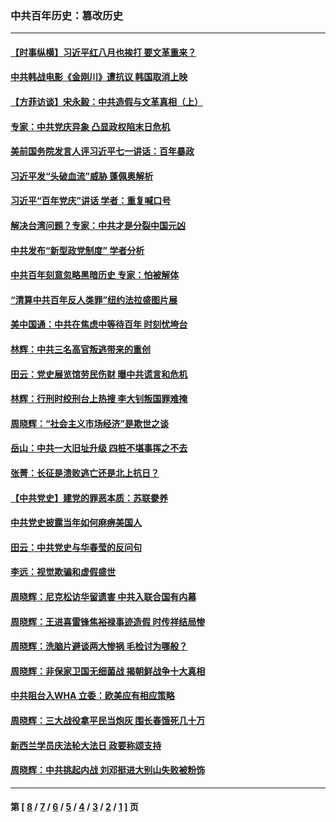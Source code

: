 ### 中共百年历史：篡改历史
---
#### [【时事纵横】习近平红八月也挨打 要文革重来？](../../pages/nf1176115/n13231393.md?09300430) 
#### [中共韩战电影《金刚川》遭抗议 韩国取消上映](../../pages/nf1176115/n13219114.md?09300430) 
#### [【方菲访谈】宋永毅：中共造假与文革真相（上）](../../pages/nf1176115/n13200760.md?09300430) 
#### [专家：中共党庆异象 凸显政权陷末日危机](../../pages/nf1176115/n13067084.md?09300430) 
#### [美前国务院发言人评习近平七一讲话：百年暴政](../../pages/nf1176115/n13066986.md?09300430) 
#### [习近平发“头破血流”威胁 蓬佩奥解析](../../pages/nf1176115/n13063604.md?09300430) 
#### [习近平“百年党庆”讲话 学者：重复喊口号](../../pages/nf1176115/n13061411.md?09300430) 
#### [解决台湾问题？专家：中共才是分裂中国元凶](../../pages/nf1176115/n13060811.md?09300430) 
#### [中共发布“新型政党制度” 学者分析](../../pages/nf1176115/n13056354.md?09300430) 
#### [中共百年刻意忽略黑暗历史 专家：怕被解体](../../pages/nf1176115/n13056056.md?09300430) 
#### [“清算中共百年反人类罪”纽约法拉盛图片展](../../pages/nf1176115/n13052220.md?09300430) 
#### [美中国通：中共在焦虑中等待百年 时刻忧垮台](../../pages/nf1176115/n13048820.md?09300430) 
#### [林辉：中共三名高官叛逃带来的重创](../../pages/nf1176115/n13035206.md?09300430) 
#### [田云：党史展览馆劳民伤财 曝中共谎言和危机](../../pages/nf1176115/n13033900.md?09300430) 
#### [林辉：行刑时绞刑台上热搜 李大钊叛国罪难掩](../../pages/nf1176115/n13031965.md?09300430) 
#### [周晓辉：“社会主义市场经济”是欺世之谈](../../pages/nf1176115/n13024090.md?09300430) 
#### [岳山：中共一大旧址升级 四桩不堪事挥之不去](../../pages/nf1176115/n13021697.md?09300430) 
#### [张菁：长征是溃败逃亡还是北上抗日？](../../pages/nf1176115/n13020585.md?09300430) 
#### [【中共党史】建党的罪恶本质：苏联豢养](../../pages/nf1176115/n13011888.md?09300430) 
#### [中共党史披露当年如何麻痹美国人](../../pages/nf1176115/n12966400.md?09300430) 
#### [田云：中共党史与华春莹的反问句](../../pages/nf1176115/n12765178.md?09300430) 
#### [李远：视觉欺骗和虚假盛世](../../pages/nf1176115/n12993376.md?09300430) 
#### [周晓辉：尼克松访华留遗害 中共入联合国有内幕](../../pages/nf1176115/n12991422.md?09300430) 
#### [周晓辉：王进喜雷锋焦裕禄事迹造假 时传祥结局惨](../../pages/nf1176115/n12985497.md?09300430) 
#### [周晓辉：洗脑片避谈两大惨祸 毛检讨为哪般？](../../pages/nf1176115/n12971285.md?09300430) 
#### [周晓辉：非保家卫国无细菌战 揭朝鲜战争十大真相](../../pages/nf1176115/n12954161.md?09300430) 
#### [中共阻台入WHA 立委：欧美应有相应策略](../../pages/nf1176115/n12939343.md?09300430) 
#### [周晓辉：三大战役拿平民当炮灰 围长春饿死几十万](../../pages/nf1176115/n12934921.md?09300430) 
#### [新西兰学员庆法轮大法日 政要称颂支持](../../pages/nf1176115/n12932715.md?09300430) 
#### [周晓辉：中共挑起内战 刘邓挺进大别山失败被粉饰](../../pages/nf1176115/n12929004.md?09300430) 

---
#### 第 [ [8](./8.md?09300430) / [7](./7.md?09300430) / [6](./6.md?09300430) / [5](./5.md?09300430) / [4](./4.md?09300430) / [3](./3.md?09300430) / [2](./2.md?09300430) / [1](./1.md?09300430) ] 页
